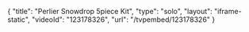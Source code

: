 {
    "title": "Perlier Snowdrop 5piece Kit",
    "type": "solo",
    "layout": "iframe-static",
    "videoId": "123178326",
    "url": "\/tvpembed\/123178326"
}